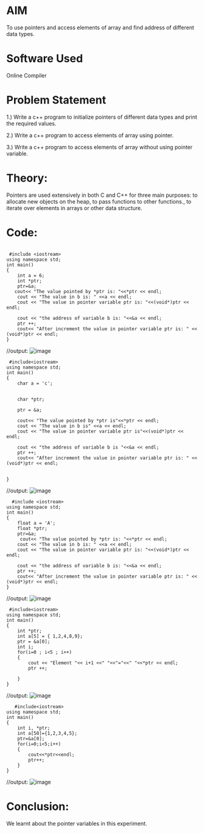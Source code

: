 # AIM
To use pointers and access elements of array and find address of different data types.

# Software Used
Online Compiler

# Problem Statement
1.) Write a c++ program to initialize pointers of different data types and print the required values.

2.) Write a c++ program to access elements of array using pointer.

3.) Write a c++ program to access elements of array without using pointer variable.

# Theory:
Pointers are used extensively in both C and C++ for three main purposes:
to allocate new objects on the heap, to pass functions to other functions.,
to iterate over elements in arrays or other data structure.
 # Code:
~~~ // CODE TO PRINT POINTERS VALUE:(int)

 #include <iostream>
using namespace std;
int main()
{
    int a = 6;
    int *ptr;
    ptr=&a;
   cout<< "The value pointed by *ptr is: "<<*ptr << endl;
    cout << "The value in b is: " <<a << endl;
    cout << "The value in pointer variable ptr is: "<<(void*)ptr << endl;

    cout << "the address of variable b is: "<<&a << endl;
    ptr ++;
    cout<< "After increment the value in pointer variable ptr is: " << (void*)ptr << endl;
}
~~~
 //output:
 ![image](https://github.com/user-attachments/assets/c6f3b8fc-0acc-49a8-9192-20f9c3849585)


~~~// code to print and increment charcters:
 #include<iostream>
using namespace std;
int main()
{
    char a = 'c'; 
    

    char *ptr;

    ptr = &a;

    cout<< "The value pointed by *ptr is"<<*ptr << endl;
    cout << "The value in b is" <<a << endl;
    cout << "The value in pointer variable ptr is"<<(void*)ptr << endl;

    cout << "the address of variable b is "<<&a << endl;
    ptr ++;
    cout<< "After increment the value in pointer variable ptr is: " << (void*)ptr << endl;

    
}
~~~
//output:
 ![image](https://github.com/user-attachments/assets/386657b5-ec34-43ad-af84-72d1513ec5e8)

 

~~~// code to print and increment float values:
  #include <iostream>
using namespace std;
int main()
{
    float a = 'A';
    float *ptr;
    ptr=&a;
     cout<< "The value pointed by *ptr is: "<<*ptr << endl;
    cout << "The value in b is: " <<a << endl;
    cout << "The value in pointer variable ptr is: "<<(void*)ptr << endl;

    cout << "the address of variable b is: "<<&a << endl;
    ptr ++;
    cout<< "After increment the value in pointer variable ptr is: " << (void*)ptr << endl;
}
~~~

//output:
![image](https://github.com/user-attachments/assets/d0af46ca-ba5d-4fc6-993f-c849612e3b5e)

  
~~~// access array using pointer:
 #include<iostream>
using namespace std;
int main()
{
    int *ptr;
    int a[5] = { 1,2,4,8,9};
    ptr = &a[0];
    int i;
    for(i=0 ; i<5 ; i++)
    {
        cout << "Element "<< i+1 <<" "<<"="<<" "<<*ptr << endl;
        ptr ++;

    }
}
~~~
//output:
![image](https://github.com/user-attachments/assets/3a7ea3fd-0c83-45a7-81be-1c3e32d75a59)

 
 



~~~//same without using pointer variable:
   #include<iostream>
using namespace std;
int main()
{
    int i, *ptr;
    int a[50]={1,2,3,4,5};
    ptr=&a[0];
    for(i=0;i<5;i++)
    {
        cout<<*ptr<<endl;
        ptr++;
    }
}
~~~
 //output:
 ![image](https://github.com/user-attachments/assets/35a9bed3-ed22-4c4c-9d9c-4c64546a2926)


 # Conclusion:
 We learnt about the pointer variables in this experiment.

